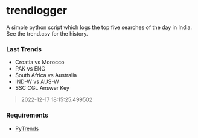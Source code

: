 # trendlogger
A simple python script which logs the top five searches of the day in India.<br>See the trend.csv for the history.<br>

<!-- Last Trends -->
### Last Trends
* Croatia vs Morocco
* PAK vs ENG
* South Africa vs Australia
* IND-W vs AUS-W
* SSC CGL Answer Key
> 2022-12-17 18:15:25.499502

<!-- Requirements -->
### Requirements
* [PyTrends](https://github.com/dreyco676/pytrends)
